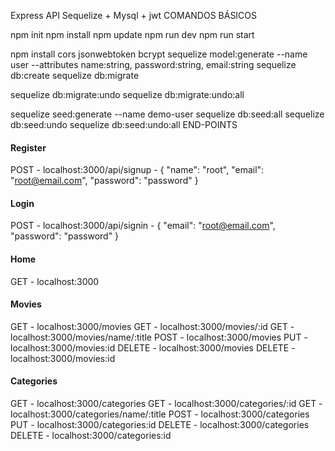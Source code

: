 Express API Sequelize + Mysql + jwt
COMANDOS BÁSICOS

npm init
npm install
npm update
npm run dev
npm run start

npm install cors jsonwebtoken bcrypt
sequelize model:generate --name user --attributes name:string, password:string, email:string
sequelize db:create
sequelize db:migrate

sequelize db:migrate:undo
sequelize db:migrate:undo:all

sequelize seed:generate --name demo-user
sequelize db:seed:all
sequelize db:seed:undo
sequelize db:seed:undo:all
END-POINTS

#### Register
POST - localhost:3000/api/signup - { "name": "root", "email": "root@email.com",  "password": "password" }

#### Login
POST - localhost:3000/api/signin - { "email": "root@email.com",  "password": "password" }

#### Home
GET - localhost:3000

#### Movies
GET - localhost:3000/movies
GET - localhost:3000/movies/:id
GET - localhost:3000/movies/name/:title
POST - localhost:3000/movies
PUT - localhost:3000/movies:id
DELETE - localhost:3000/movies
DELETE - localhost:3000/movies:id

#### Categories
GET - localhost:3000/categories
GET - localhost:3000/categories/:id
GET - localhost:3000/categories/name/:title
POST - localhost:3000/categories
PUT - localhost:3000/categories:id
DELETE - localhost:3000/categories
DELETE - localhost:3000/categories:id